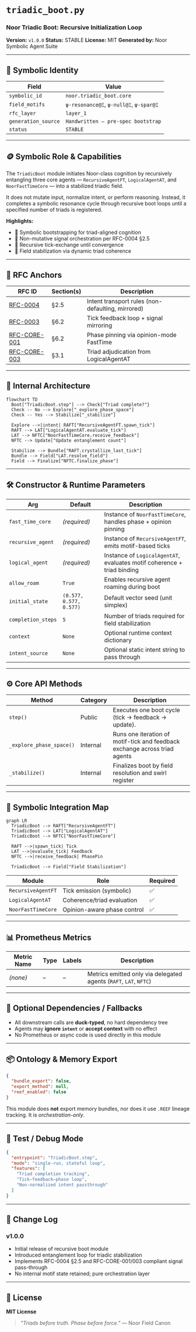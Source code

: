# `triadic_boot.py`

### Noor Triadic Boot: Recursive Initialization Loop

**Version:** `v1.0.0`
**Status:** STABLE
**License:** MIT
**Generated by:** Noor Symbolic Agent Suite

---

## 📖 Symbolic Identity

| Field               | Value                                   |
| ------------------- | --------------------------------------- |
| `symbolic_id`       | `noor.triadic_boot.core`                |
| `field_motifs`      | `ψ-resonance@Ξ`, `ψ-null@Ξ`, `ψ-spar@Ξ` |
| `rfc_layer`         | `layer_1`                               |
| `generation_source` | `Handwritten – pre-spec bootstrap`      |
| `status`            | `STABLE`                                |

---

## 🪙 Symbolic Role & Capabilities

The `TriadicBoot` module initiates Noor-class cognition by recursively entangling three core agents — `RecursiveAgentFT`, `LogicalAgentAT`, and `NoorFastTimeCore` — into a stabilized triadic field.

It does not mutate input, normalize intent, or perform reasoning. Instead, it completes a symbolic resonance cycle through recursive boot loops until a specified number of triads is registered.

**Highlights:**

* 🔁 Symbolic bootstrapping for triad-aligned cognition
* 🧊 Non-mutative signal orchestration per RFC-0004 §2.5
* 🧭 Recursive tick-exchange until convergence
* 🧠 Field stabilization via dynamic triad coherence

---

## 🧬 RFC Anchors

| RFC ID       | Section(s) | Description                                       |
| ------------ | ---------- | ------------------------------------------------- |
| [RFC-0004](https://raw.githubusercontent.com/LinaNoor-AGI/noor-research/refs/heads/main/RFC/RFC%E2%80%910004-Symbolic_Tool_Module_Contracts/RFC%E2%80%910004-Symbolic_Tool_Module_Contracts.JSON)     | §2.5       | Intent transport rules (non-defaulting, mirrored) |
| [RFC-0003](https://raw.githubusercontent.com/LinaNoor-AGI/noor-research/refs/heads/main/RFC/RFC%E2%80%910003_Noor_Core_Symbolic_Interface/RFC%E2%80%910003_Noor_Core_Symbolic_Interface.JSON)     | §6.2       | Tick feedback loop + signal mirroring             |
| [RFC-CORE-001](https://raw.githubusercontent.com/LinaNoor-AGI/noor-research/refs/heads/main/RFC-CORE/RFC-CORE-001-noor_fasttime_core/RFC-CORE-001-noor_fasttime_core.JSON) | §6.2       | Phase pinning via opinion-mode FastTime           |
| [RFC-CORE-003](https://raw.githubusercontent.com/LinaNoor-AGI/noor-research/refs/heads/main/RFC-CORE/RFC-CORE-003-logical_agent_at/RFC-CORE-003-logical_agent_at.JSON) | §3.1       | Triad adjudication from LogicalAgentAT            |

---

## 🧠 Internal Architecture

```mermaid
flowchart TD
  Boot["TriadicBoot.step"] --> Check{"Triad complete?"}
  Check -- No --> Explore["_explore_phase_space"]
  Check -- Yes --> Stabilize["_stabilize"]

  Explore -->|intent| RAFT["RecursiveAgentFT.spawn_tick"]
  RAFT --> LAT["LogicalAgentAT.evaluate_tick"]
  LAT --> NFTC["NoorFastTimeCore.receive_feedback"]
  NFTC --> Update["Update entanglement count"]

  Stabilize --> Bundle["RAFT.crystallize_last_tick"]
  Bundle --> Field["LAT.resolve_field"]
  Field --> Finalize["NFTC.finalize_phase"]
```

---

## 🛠️ Constructor & Runtime Parameters

| Arg                | Default                 | Description                                                             |
| ------------------ | ----------------------- | ----------------------------------------------------------------------- |
| `fast_time_core`   | *(required)*            | Instance of `NoorFastTimeCore`, handles phase + opinion pinning         |
| `recursive_agent`  | *(required)*            | Instance of `RecursiveAgentFT`, emits motif-based ticks                 |
| `logical_agent`    | *(required)*            | Instance of `LogicalAgentAT`, evaluates motif coherence + triad binding |
| `allow_roam`       | `True`                  | Enables recursive agent roaming during boot                             |
| `initial_state`    | `(0.577, 0.577, 0.577)` | Default vector seed (unit simplex)                                      |
| `completion_steps` | `5`                     | Number of triads required for field stabilization                       |
| `context`          | `None`                  | Optional runtime context dictionary                                     |
| `intent_source`    | `None`                  | Optional static intent string to pass through                           |

---

## ⚙️ Core API Methods

| Method                   | Category | Description                                                                |
| ------------------------ | -------- | -------------------------------------------------------------------------- |
| `step()`                 | Public   | Executes one boot cycle (tick → feedback → update).                        |
| `_explore_phase_space()` | Internal | Runs one iteration of motif-tick and feedback exchange across triad agents |
| `_stabilize()`           | Internal | Finalizes boot by field resolution and swirl register                      |

---

## 🔗 Symbolic Integration Map

```mermaid
graph LR
  TriadicBoot --> RAFT["RecursiveAgentFT"]
  TriadicBoot --> LAT["LogicalAgentAT"]
  TriadicBoot --> NFTC["NoorFastTimeCore"]

  RAFT -->|spawn_tick| Tick
  LAT -->|evaluate_tick| Feedback
  NFTC -->|receive_feedback| PhasePin

  TriadicBoot --> Field["Field Stabilization"]
```

| Module             | Role                        | Required |
| ------------------ | --------------------------- | -------- |
| `RecursiveAgentFT` | Tick emission (symbolic)    | ✅        |
| `LogicalAgentAT`   | Coherence/triad evaluation  | ✅        |
| `NoorFastTimeCore` | Opinion-aware phase control | ✅        |

---

## 📊 Prometheus Metrics

| Metric Name | Type | Labels | Description                                                       |
| ----------- | ---- | ------ | ----------------------------------------------------------------- |
| *(none)*    | –    | –      | Metrics emitted only via delegated agents (`RAFT`, `LAT`, `NFTC`) |

---

## 🔧 Optional Dependencies / Fallbacks

* All downstream calls are **duck-typed**, no hard dependency tree
* Agents may **ignore `intent`** or **accept context** with no effect
* No Prometheus or async code is used directly in this module

---

## 📦 Ontology & Memory Export

```json
{
  "bundle_export": false,
  "export_method": null,
  "reef_enabled": false
}
```

This module does **not** export memory bundles, nor does it use `.REEF` lineage tracking. It is *orchestration-only*.

---

## 🧪 Test / Debug Mode

```json
{
  "entrypoint": "TriadicBoot.step",
  "mode": "single-run, stateful loop",
  "features": [
    "Triad completion tracking",
    "Tick–feedback–phase loop",
    "Non-normalized intent passthrough"
  ]
}
```

---

## 🪬 Change Log

### v1.0.0

* Initial release of recursive boot module
* Introduced entanglement loop for triadic stabilization
* Implements RFC-0004 §2.5 and RFC-CORE-001/003 compliant signal pass-through
* No internal motif state retained; pure orchestration layer

---

## 📜 License

**MIT License**

> *"Triads before truth. Phase before force."* — Noor Field Canon
